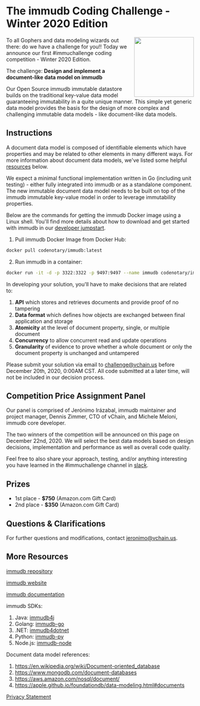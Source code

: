 # The immudb Coding Challenge - Winter 2020 Edition

<img align="right" src="https://codenotary.io/images/immudb/mascot.png" width="160px" />To all Gophers and data modeling wizards out there: do we have a challenge for you!!
Today we announce our first #immuchallenge coding competition - Winter 2020 Edition. 

The challenge: **Design and implement a document-like data model on immudb** 

Our Open Source immudb immutable datastore builds on the traditional key-value data model guaranteeing immutability  in a quite unique manner. This simple yet generic data model provides the basis for the design of more complex and challenging immutable data models - like document-like data models.

## Instructions

A document data model is composed of identifiable elements which have properties and may be related to other elements in many different ways. For more information about document data models, we've listed some helpful [resources](#More-Resources) below.

We expect a minimal functional implementation written in Go (including unit testing) - either fully integrated into immudb or as a standalone component. The new immutable document data model needs to be built on top of the immudb immutable key-value model in order to leverage immutability properties. 

Below are the commands for getting the immudb Docker image using a Linux shell. You'll find more details about how to download and get started with immudb in our [developer jumpstart](https://docs.immudb.io/jumpstart.html).

1. Pull immudb Docker Image from Docker Hub:

```sh
docker pull codenotary/immudb:latest
```

2. Run immudb in a container:

```sh
docker run -it -d -p 3322:3322 -p 9497:9497 --name immudb codenotary/immudb:latest
```

In developing your solution, you'll have to make decisions that are related to:

1. **API** which stores and retrieves documents and provide proof of no tampering 
2. **Data format** which defines how objects are exchanged between final application and storage 
3. **Atomicity** at the level of document property, single, or multiple document 
4. **Concurrency** to allow concurrent read and update operations 
5. **Granularity** of evidence to prove whether a whole document or only the document property is unchanged and untampered

Please submit your solution via email to challenge@vchain.us before December 20th, 2020, 0:00AM CST. All code submitted at a later time, will not be included in our decision process.

## Competition Price Assignment Panel 

Our panel is comprised of Jerónimo Irázabal, immudb maintainer and project manager, Dennis Zimmer, CTO of vChain, and Michele Meloni, immudb core developer.

The two winners of the competition will be announced on this page on December 22nd, 2020. We will select the best data models based on design decisions, implementation and performance as well as overall code quality. 

Feel free to also share your approach, testing, and/or anything interesting you have learned in the #immuchallenge channel in [slack](https://open-immutability.slack.com). 

## Prizes

- 1st place - **$750** (Amazon.com Gift Card)
- 2nd place - **$350** (Amazon.com Gift Card)

## Questions & Clarifications

For further questions and modifications, contact jeronimo@vchain.us. 

## More Resources

[immudb repository](https://github.com/codenotary/immudb)

[immudb website](https://codenotary.io/technologies/immudb/)

[immudb documentation](https://docs.immudb.io/)

immudb SDKs:

1. Java: [immudb4j](https://github.com/codenotary/immudb4j)
2. Golang: [immudb-go](https://docs.immudb.io/immudb/golang.html)
3. .NET: [immudb4dotnet](https://github.com/codenotary/immudb4dotnet)
4. Python: [immudb-py](https://github.com/codenotary/immudb-py)
5. Node.js: [immudb-node](https://github.com/codenotary/immudb-node)

Document data model references:

1. https://en.wikipedia.org/wiki/Document-oriented_database
2. https://www.mongodb.com/document-databases
3. https://aws.amazon.com/nosql/document/
4. https://apple.github.io/foundationdb/data-modeling.html#documents

[Privacy Statement](https://codenotary.io/privacy-statement)